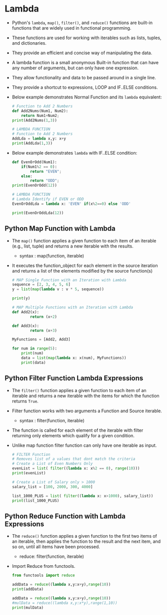 # Lambda 

* Python's `lambda`, `map()`, `filter()`, and `reduce()` functions are built-in functions that are widely used in functional programming. 

* These functions are used for working with iterables such as lists, tuples, and dictionaries. 

* They provide an efficient and concise way of manipulating the data.

* A lambda function is a small anonymous Built-in function that can have any number of arguments, but can only have one expression.

* They allow functionality and  data to be passed around in a single line.

* They provide a shortcut to expressions, LOOP and IF..ELSE conditions.

* Below example demonstrates Normal Function and its `lambda` equivalent:

  ```python
  # Function to Add 2 Numbers
  def Add2Nums(Num1, Num2):
      return Num1+Num2;
  print(Add2Nums(1,3))
  
  # LAMBDA FUNCTION
  # Function to Add 2 Numbers
  AddLda = lambda x,y: x+y
  print(AddLda(1,3))
  ```

* Below example demonstrates `lambda` with IF..ELSE condition:

  ```python
  def EvenOrOdd(Num1):
      if(Num1%2 == 0):
          return "EVEN";
      else:
          return "ODD";
  print(EvenOrOdd(12))
  
  # LAMBDA FUNCTION
  # Lambda Identify if EVEN or ODD
  EvenOrOddLda = lambda x: 'EVEN' if(x%2==0) else 'ODD'
  
  print(EvenOrOddLda(12))
  ```

##  Python Map Function with Lambda

* The `map()` function applies a given function to each item of an iterable (e.g., list, tuple) and returns a new iterable with the results.

  * syntax : map(function, iterable)

* It executes the function_object for each element in the source iteration and returns a list of the elements modified by the source function(s)

  ```python
  # MAP Single Function with an Iteration with Lambda
  sequence = [2, 3, 4, 5, 6]
  y = list(map(lambda v : v * 5, sequence))
  
  print(y)
  
  # MAP Multiple Functions with an Iteration with Lambda
  def Add2(x):
          return (x+2)
  
  def Add3(x):
          return (x+3)
  
  MyFunctions = [Add2, Add3]
  
  for num in range(5):
      print(num)
      data = list(map(lambda x: x(num), MyFunctions))
      print(data)
  ```



## Python Filter Function Lambda Expressions

* The `filter()` function applies a given function to each item of an iterable and returns a new iterable with the items for which the function returns `True`.

* Filter function works with two arguments a Function and Source iterable.

  * syntax : filter(function, iterable)

* The function is called for each element of the iterable with filter returning only elements which qualify for a given condition.

* Unlike map function filter function can only have one iterable as input.

  ```python
  # FILTER Function
  # Removes list of a values that dont match the criteria
  # Create a List of Even Numbers Only
  evenList = list( filter((lambda x: x%2 == 0), range(10)))
  print(evenList)
  
  # Create a List of Salary only > 1000
  salary_list = [100, 2000, 300, 4000]
  
  list_1000_PLUS = list( filter((lambda x: x>1000), salary_list))
  print(list_1000_PLUS)
  ```

  

## Python Reduce Function with Lambda Expressions

* The `reduce()` function applies a given function to the first two items of an iterable, then applies the function to the result and the next item, and so on, until all items have been processed.
  * reduce: filter(function, iterable)

* Import Reduce from functools.

  ```python
  from functools import reduce
  
  addData = reduce((lambda x,y:x+y),range(10))
  print(addData)
  
  addData = reduce((lambda x,y:x+y),range(10))
  #mulData = reduce((lambda x,y:x*y),range(1,10))
  print(mulData)
  ```

  



